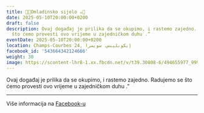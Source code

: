 ```yaml
---
title: 🍫🍪Omladinsko sijelo ☕️🍩
date: 2025-05-10T20:00:00+0200
draft: false
description: Ovaj događaj je prilika da se okupimo, i rastemo zajedno. Radujemo se
  što ćemo provesti ovo vrijeme u zajedničkom duhu .”
eventDate: 2025-05-10T20:00:00+0200
location: Champs-Courbes 24, ‏إيكوبلينس‏، ‏سويسرا‏
facebook_id: '543664342124666'
weight: 30
image: https://scontent-lhr8-1.xx.fbcdn.net/v/t39.30808-6/494655977_999846225609310_4487878895912218163_n.jpg?_nc_cat=107&ccb=1-7&_nc_sid=9e60e4&_nc_ohc=f4MPgd4EmgMQ7kNvwGYW9Re&_nc_oc=AdlUp8lojbefk78djuypztMntFNImDF_0WK1sTan2DdJjRrOC7WNoSqHEUW8BsQpjBc&_nc_zt=23&_nc_ht=scontent-lhr8-1.xx&edm=ABTKTjYEAAAA&_nc_gid=e7colnBn3MsoeEsaxFM6Bw&oh=00_AfbTvoItOAliR5fUFITACsdxY4zrTMfEgv_Lib7fz0a6xw&oe=68E26118
---
```


Ovaj događaj je prilika da se okupimo, i rastemo zajedno. Radujemo se što ćemo provesti ovo vrijeme u zajedničkom duhu .”

---

Više informacija na [Facebook-u](https://facebook.com/events/543664342124666)